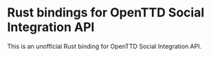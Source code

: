 # Rust bindings for OpenTTD Social Integration API
This is an unofficial Rust binding for OpenTTD Social Integration API.
